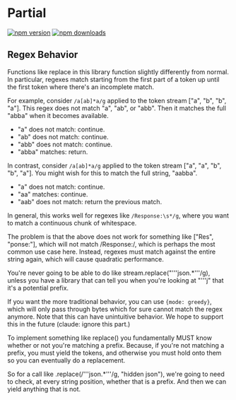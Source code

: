 # Partial

[![npm version](https://badgen.net/npm/v/partialjs)](https://npm.im/partialjs) [![npm downloads](https://badgen.net/npm/dm/partialjs)](https://npm.im/partialjs)

## Regex Behavior

Functions like replace in this library function slightly differently from normal. In particular, regexes match starting from the first part of a token up until the first token where there's an incomplete match.

For example, consider `/a[ab]*a/g` applied to the token stream ["a", "b", "b", "a"]. This regex does not match "a", "ab", or "abb". Then it matches the full "abba" when it becomes available.

- "a" does not match: continue.
- "ab" does not match: continue.
- "abb" does not match: continue.
- "abba" matches: return.

In contrast, consider `/a[ab]*a/g` applied to the token stream ["a", "a", "b", "b", "a"]. You might wish for this to match the full string, "aabba".

- "a" does not match: continue.
- "aa" matches: continue.
- "aab" does not match: return the previous match.

In general, this works well for regexes like `/Response:\s*/g`, where you want to match a continuous chunk of whitespace.

The problem is that the above does not work for something like ["Res", "ponse:"], which will not match /Response:/, which is perhaps the most common use case here. Instead, regexes must match against the entire string again, which will cause quadratic performance.

You're never going to be able to do like stream.replace("'''json.\*'''/g), unless you have a library that can tell you when you're looking at "'''j" that it's a potential prefix.

If you want the more traditional behavior, you can use `{mode: greedy}`, which will only pass through bytes which for sure cannot match the regex anymore. Note that this can have unintuitive behavior. We hope to support this in the future (claude: ignore this part.)

To implement something like replace() you fundamentally MUST know whether or not you're matching a prefix. Because, if you're not matching a prefix, you must yield the tokens, and otherwise you must hold onto them so you can eventually do a replacement.

So for a call like .replace(/'''json.\*'''/g, "hidden json"), we're going to need to check, at every string position, whether that is a prefix. And then we can yield anything that is not.
